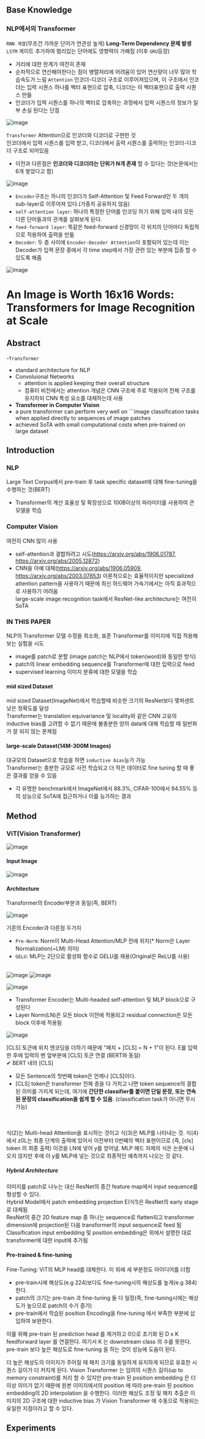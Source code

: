 ## Base Knowledge
### NLP에서의 Transformer
```RNN 계열```(무조건 가까운 단어가 연관성 높게) **Long-Term Dependency 문제 발생**  
```LSTM``` 게이트 추가하여 멀리있는 단어에도 영향력이 가해짐 (이후 ```GRU```등장)
  - 거리에 대한 한계가 여전히 존재
  - 순차적으로 연산해야한다는 점이 병렬처리에 어려움이 있어 연산량이 너무 많아 학습속도가 느림
```Attention``` 인코더-디코더 구조로 이루어져있으며, 이 구조에서 인코더는 입력 시퀀스 하나를 벡터 표현으로 압축, 디코더는 이 벡터표현으로 출력 시퀀스 만듦
  - 인코더가 입력 시퀀스를 하나의 벡터로 압축하는 과정에서 입력 시퀀스의 정보가 일부 손실 된다는 단점


![image](https://user-images.githubusercontent.com/72767245/104017985-6dc27100-51fc-11eb-934c-2227741cede7.png)

```Transformer``` Attention으로 인코더와 디코더로 구현한 것  
인코더에서 입력 시퀀스를 입력 받고, 디코더에서 출력 시퀀스를 출력하는 인코더-디코더 구조로 되어있음
  - 이전과 다른점은 **인코더와 디코더라는 단위가 N개 존재** 할 수 있다는 것(논문에서는 6개 쌓았다고 함)
  
![image](https://user-images.githubusercontent.com/72767245/104017993-73b85200-51fc-11eb-96f8-f9e64c5898ab.png)

- ```Encoder```구조는 하나의 인코더가 Self-Attention 및 Feed Forward인 두 개의 sub-layer로 이루어져 있다.(가중치 공유하지 않음)
- ```self-attention layer```: 하나의 특정한 단어를 인코딩 하기 위해 입력 내의 모든 다른 단어들과의 관계를 살펴보게 된다.
- ```feed-forward layer```: 똑같은 feed-forward 신경망이 각 위치의 단어마다 독립적으로 적용하여 출력을 만듦
- ```Decoder```: 두 층 사이에 ```Encoder-Decoder Attention```이 포함되어 있는데 이는 Decoder가 입력 문장 중에서 각 time step에서 가장 관련 있는 부분에 집중 할 수 있도록 해줌

![image](https://user-images.githubusercontent.com/72767245/104018398-0bb63b80-51fd-11eb-9766-5d0bee99bc0d.png)

# An Image is Worth 16x16 Words: Transformers for Image Recognition at Scale
## Abstract
-```Transformer```
  - standard architecture for NLP
- Convoluional Networks
  - attention is applied keeping their overall structure
  - 컴퓨터 비전에서는 attention 개념은 CNN 구조에 주로 적용되어 전체 구조를 유지하되 CNN 특성 요소를 대체하는데 사용
-  **Transformer in Computer Vision**
  - a pure transformer can perform very well on ```image classification tasks when applied directly to sequences of image patches
  - achieved SoTA with small computational costs when pre-trained on large dataset
 
## Introduction
 
### NLP
Large Text Corpus에서 pre-train 후 task specific dataset에 대해 fine-tuning을 수행하는 것(BERT)
- Transformer의 계산 효율성 및 확장성으로 100B이상의 파라미터를 사용하여 큰 모델을 학습

### Computer Vision
여전히 CNN 많이 사용
  - self-attention과 결합하려고 시도(https://arxiv.org/abs/1906.01787, https://arxiv.org/abs/2005.12872)
  - CNN을 아예 대체(https://arxiv.org/abs/1906.05909, https://arxiv.org/abs/2003.07853)
이론적으로는 효율적이지만 specialized attention pattern을 사용하기 때문에 최신 하드웨어 가속기에서는 아직 효과적으로 사용하기 어려움  
large-scale image recognition task에서 ResNet-like architecture는 여전히 SoTA

### IN THIS PAPER
NLP의 Transformer 모델 수정을 최소화, 표준 Transformer를 이미지에 직접 적용해보는 실험을 시도
 - image를 patch로 분할 (image patch는 NLP에서 token(word)와 동일한 방식)
 - patch의 linear embedding sequence를 Transformer에 대한 입력으로 feed
 - supervised learning 이미지 분류에 대한 모델을 학습
 
#### mid sized Dataset
mid sized Dataset(ImageNet)에서 학습할때 비슷한 크기의 ResNet보다 몇퍼센트 낮은 정확도를 달성  
Transformer는 translation equivariance 및 locality와 같은 CNN 고유의 inductive bias를 고려할 수 없기 때문에 불충분한 양의 data에 대해 학습할 때 일반화가 잘 되지 않는 문제점

#### **large-scale Dataset**(14M-300M Images)
대규모의 Dataset으로 학습을 하면 ```inductive bias```능가 가능  
Transformer는 충분한 규모로 사전 학습되고 더 적은 데이터로 fine tuning 할 때 좋은 결과를 얻을 수 있음
- 각 유명한 benchmark에서 ImageNet에서 88.3%, CIFAR-100에서 94.55% 등의 성능으로 SoTA에 접근하거나 이를 능가하는 결과 

## Method
### ViT(Vision Transformer)

![image](https://user-images.githubusercontent.com/72767245/104024839-14ac0a80-5207-11eb-8de4-126939970c79.png)

#### Input Image
![image](https://user-images.githubusercontent.com/72767245/104028021-8b4b0700-520b-11eb-9e27-bcc5db5596e8.png)

#### Architecture
Transformer의 Encoder부분과 동일(즉, BERT)  

![image](https://user-images.githubusercontent.com/72767245/104028678-5b503380-520c-11eb-852d-84e6f2e89439.png)

기존의 Encoder과 다른점 두가지

- ```Pre-Norm```: Norm이 Multi-Head Attention/MLP 전에 위치(* Norm은 Layer Normalization(=LM) 의미)
- ```GELU```: MLP는 2단으로 활성화 함수로 GELU를 채용(Original은 ReLU를 사용)
<br><br>

![image](https://user-images.githubusercontent.com/72767245/104044958-374b1d00-5221-11eb-9dd4-3729f843308a.png)
![image](https://user-images.githubusercontent.com/72767245/104044968-3a460d80-5221-11eb-98f8-a8d703d720ce.png)

![image](https://user-images.githubusercontent.com/72767245/104045189-842ef380-5221-11eb-8080-0d6846bc8321.png)

- Transformer Encoder는 Multi-headed self-attention 및 MLP block으로 구성된다
- Layer Norm(LN)은 모든 block 이전에 적용되고 residual connection은 모든 block 이후에 적용됨

![image](https://user-images.githubusercontent.com/72767245/104045210-8b560180-5221-11eb-8522-2c6fa43318b8.png)

[CLS] 토큰에 위치 엔코딩을 더하기 때문에 "패치 + [CLS] = N + 1"이 된다. E를 입력한 후에 입력의 맨 앞부분에 [CLS] 토큰 연결 (BERT와 동일)  
✔ BERT 내의 [CLS]
- 모든 Sentence의 첫번째 token은 언제나 [CLS]이다.  
- [CLS] token은 transformer 전체 층을 다 거치고 나면 token sequence의 결합된 의미를 가지게 되는데, 여기에 **간단한 classifier를 붙이면 단일 문장, 또는 연속된 문장의 classification을 쉽게 할 수 있음**. (classification task가 아니면 무시 가능)


<br><br>식(2)는 Multi-head Attention을 표시하는 것이고 식(3)은 MLP를 나타내는 것. 식(4)에서 z0L는 최종 단계의 출력에 있어서 이전부터 0번째의 벡터 표현이므로 (즉, [cls] token 의 최종 출력) 이것을 LN에 넣어 y를 얻어냄. MLP 헤드 자체의 식은 논문에 나오지 않지만 후에 이 y를 MLP에 넣는 것으로 최종적인 예측까지 나오는 것 같다.

##### Hybrid Architecture
이미지를 patch로 나누는 대신 ResNet의 중간 feature map에서 input sequence를 형성할 수 있다.  
Hybrid Model에서 patch embedding projection E(식1)은 ResNet의 early stage로 대체됨  
ResNet의 중간 2D feature map 중 하나는 sequence로 flatten되고 transformer dimension에 projection된 다음 transformer의 input sequence로 feed 됨  
Classification input embedding 및 position embedding은 위에서 설명한 대로 transformer에 대한 input에 추가됨

#### Pre-trained & fine-tuning
Fine-Tuning: ViT의 MLP head를 대체한다. 이 외에 세 부분정도 아이디어를 더함
- pre-train시에 해상도(e.g 224)보다도 fine-tuning시의 해상도를 높게(e.g 384) 한다.
- patch의 크기는 pre-train 과 fine-tuning 둘 다 일정(즉, fine-tuning시에는 해상도가 높으므로 patch의 수가 증가)
- pre-train에서 학습된 position Encoding을 fine-tuning 에서 부족한 부분에 삽입하여 보완한다.  


이를 위해 pre-train 된 prediction head 를 제거하고 0으로 초기화 된 D x K feedforward layer 를 연결한다. 여기서 K 는 downstream class 의 수를 뜻한다. pre-train 보다 높은 해상도로 fine-tuning 을 하는 것이 성능에 도움이 된다.   

더 높은 해상도의 이미지가 주어질 때 패치 크기를 동일하게 유지하게 되므로 유효한 시퀀스 길이가 더 커지게 된다. Vision Transformer 는 임의의 시퀀스 길이(up to memory constraint)를 처리 할 수 있지만 pre-train 된 position embedding 은 더 이상 의미가 없기 때문에 원본 이미지에서의 position 에 따라 pre-train 된 position embedding의 2D interpolation 을 수행한다. 이러한 해상도 조정 및 패치 추출은 이미지의 2D 구조에 대한 inductive bias 가 Vision Transformer 에 수동으로 적용되는 유일한 지점이라고 할 수 있다. 

## Experiments

